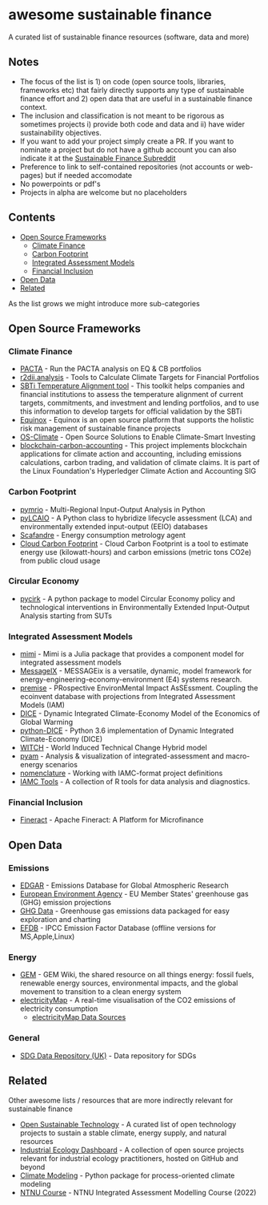 # awesome sustainable finance
A curated list of sustainable finance resources (software, data and more)

## Notes
- The focus of the list is 1) on code (open source tools, libraries, frameworks etc) that fairly directly supports any type of sustainable finance effort and 2) open data that are useful in a sustainable finance context. 
- The inclusion and classification is not meant to be rigorous as sometimes projects i) provide both code and data and ii) have wider sustainability objectives. 
- If you want to add your project simply create a PR. If you want to nominate a project but do not have a github account you can also indicate it at the [Sustainable Finance Subreddit](https://www.reddit.com/r/sustainableFinance/)
- Preference to link to self-contained repositories (not accounts or web-pages) but if needed accomodate
- No powerpoints or pdf's
- Projects in alpha are welcome but no placeholders

## Contents

- [Open Source Frameworks](#open-source-frameworks)
  - [Climate Finance](#climate-finance)
  - [Carbon Footprint](#carbon-footprint)
  - [Integrated Assessment Models](#integrated-assessment-models)
  - [Financial Inclusion](#financial-inclusion)   
- [Open Data](#open-data)
- [Related](#related)

As the list grows we might introduce more sub-categories

## Open Source Frameworks

### Climate Finance

- [PACTA](https://github.com/2DegreesInvesting/PACTA_analysis) - Run the PACTA analysis on EQ & CB portfolios
- [r2dii.analysis](https://github.com/2DegreesInvesting/r2dii.analysis) - Tools to Calculate Climate Targets for Financial Portfolios 
- [SBTi Temperature Alignment tool](https://github.com/ScienceBasedTargets/SBTi-finance-tool) - This toolkit helps companies and financial institutions to assess the temperature alignment of current targets, commitments, and investment and lending portfolios, and to use this information to develop targets for official validation by the SBTi
- [Equinox](https://github.com/open-risk/equinox) - Equinox is an open source platform that supports the holistic risk management of sustainable finance projects
- [OS-Climate](https://github.com/os-climate) - Open Source Solutions to Enable Climate-Smart Investing
- [blockchain-carbon-accounting](https://github.com/hyperledger-labs/blockchain-carbon-accounting) - This project implements blockchain applications for climate action and accounting, including emissions calculations, carbon trading, and validation of climate claims. It is part of the Linux Foundation's Hyperledger Climate Action and Accounting SIG

### Carbon Footprint

- [pymrio](https://github.com/konstantinstadler/pymrio) - Multi-Regional Input-Output Analysis in Python
- [pyLCAIO](https://github.com/MaximeAgez/pylcaio) - A Python class to hybridize lifecycle assessment (LCA) and environmentally extended input-output (EEIO) databases
- [Scafandre](https://github.com/hubblo-org/scaphandre) - Energy consumption metrology agent
- [Cloud Carbon Footprint](https://github.com/cloud-carbon-footprint/cloud-carbon-footprint) - Cloud Carbon Footprint is a tool to estimate energy use (kilowatt-hours) and carbon emissions (metric tons CO2e) from public cloud usage

### Circular Economy

- [pycirk](https://bitbucket.org/CML-IE/pycirk/src/master/) - A python package to model Circular Economy policy and technological interventions in Environmentally Extended Input-Output Analysis starting from SUTs

### Integrated Assessment Models

- [mimi](https://github.com/mimiframework/Mimi.jl) - Mimi is a Julia package that provides a component model for integrated assessment models
- [MessageIX](https://github.com/iiasa/message_ix) - MESSAGEix is a versatile, dynamic, model framework for energy-engineering-economy-environment (E4) systems research.
- [premise](https://github.com/polca/premise) - PRospective EnvironMental Impact AsSEssment. Coupling the ecoinvent database with projections from Integrated Assessment Models (IAM)
- [DICE](https://github.com/psztorc/DICE) - Dynamic Integrated Climate-Economy Model of the Economics of Global Warming
- [python-DICE](https://github.com/Shivamshaiv/Python-DICE) - Python 3.6 implementation of Dynamic Integrated Climate-Economy (DICE)
- [WITCH](https://github.com/witch-team/witchmodel) - World Induced Technical Change Hybrid model
- [pyam](https://github.com/IAMconsortium/pyam) - Analysis & visualization of integrated-assessment and macro-energy scenarios
- [nomenclature](https://github.com/IAMconsortium/nomenclature) - Working with IAMC-format project definitions
- [IAMC Tools](https://github.com/IAMconsortium/iamc) - A collection of R tools for data analysis and diagnostics.


### Financial Inclusion

- [Fineract](https://github.com/apache/fineract/) - Apache Fineract: A Platform for Microfinance


## Open Data

### Emissions

- [EDGAR](https://edgar.jrc.ec.europa.eu/dataset_ghg60#intro) - Emissions Database for Global Atmospheric Research
- [European Environment Agency](https://data.europa.eu/data/datasets/dat-2-en?locale=en) - EU Member States' greenhouse gas (GHG) emission projections
- [GHG Data](https://github.com/sphericalpm/ghgdata) - Greenhouse gas emissions data packaged for easy exploration and charting
- [EFDB](https://www.ipcc-nggip.iges.or.jp/EFDB/downloads.php) - IPCC Emission Factor Database (offline versions for MS,Apple,Linux)

### Energy

- [GEM](https://www.gem.wiki/Main_Page) - GEM Wiki, the shared resource on all things energy: fossil fuels, renewable energy sources, environmental impacts, and the global movement to transition to a clean energy system
- [electricityMap](https://github.com/electricitymap/electricitymap-contrib) - A real-time visualisation of the CO2 emissions of electricity consumption
  - [electricityMap Data Sources](https://github.com/electricitymap/electricitymap-contrib/blob/master/DATA_SOURCES.md)
  
### General

- [SDG Data Repository (UK)](https://github.com/ONSdigital/sdg-data) - Data repository for SDGs

## Related

Other awesome lists / resources that are more indirectly relevant for sustainable finance

- [Open Sustainable Technology](https://github.com/protontypes/open-sustainable-technology#carbon-intensity-and-accounting) - A curated list of open technology projects to sustain a stable climate, energy supply, and natural resources
- [Industrial Ecology Dashboard](https://github.com/IndEcol/Dashboard) - A collection of open source projects relevant for industrial ecology practitioners, hosted on GitHub and beyond
- [Climate Modeling](https://github.com/brian-rose/climlab) - Python package for process-oriented climate modeling
- [NTNU Course](https://github.com/iiasa/ntnu_iam_2022) - NTNU Integrated Assessment Modelling Course (2022)
